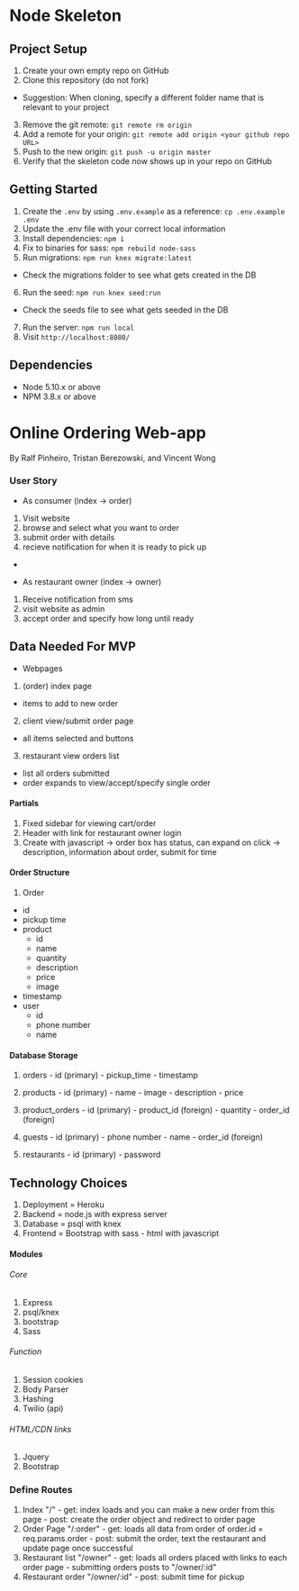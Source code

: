 # Node Skeleton

## Project Setup

1. Create your own empty repo on GitHub
2. Clone this repository (do not fork)
  - Suggestion: When cloning, specify a different folder name that is relevant to your project
3. Remove the git remote: `git remote rm origin`
4. Add a remote for your origin: `git remote add origin <your github repo URL>`
5. Push to the new origin: `git push -u origin master`
6. Verify that the skeleton code now shows up in your repo on GitHub

## Getting Started

1. Create the `.env` by using `.env.example` as a reference: `cp .env.example .env`
2. Update the .env file with your correct local information
3. Install dependencies: `npm i`
4. Fix to binaries for sass: `npm rebuild node-sass`
5. Run migrations: `npm run knex migrate:latest`
  - Check the migrations folder to see what gets created in the DB
6. Run the seed: `npm run knex seed:run`
  - Check the seeds file to see what gets seeded in the DB
7. Run the server: `npm run local`
8. Visit `http://localhost:8080/`

## Dependencies

- Node 5.10.x or above
- NPM 3.8.x or above

# Online Ordering Web-app
By Ralf Pinheiro, Tristan Berezowski, and Vincent Wong

### User Story

- As consumer (index -> order)
1. Visit website
2. browse and select what you want to order
3. submit order with details
4. recieve notification for when it is ready to pick up
- 

- As restaurant owner (index -> owner)
1. Receive notification from sms
2. visit website as admin
3. accept order and specify how long until ready

## Data Needed For MVP

- Webpages
1. (order) index page
  - items to add to new order
2. client view/submit order page
  - all items selected and buttons
3. restaurant view orders list
  - list all orders submitted
  - order expands to view/accept/specify single order

#### Partials
1. Fixed sidebar for viewing cart/order
2. Header with link for restaurant owner login
3. Create with javascript -> order box has status, can expand on click -> description, information about order, submit for time

#### Order Structure
1. Order
  - id
  - pickup time
  - product
    - id
    - name
    - quantity
    - description
    - price
    - image
  - timestamp
  - user
    - id
    - phone number
    - name

#### Database Storage

  1. orders
    - id          (primary)
    - pickup_time
    - timestamp
  
  2. products
    - id          (primary)
    - name
    - image
    - description
    - price
  
  3. product_orders
    - id          (primary)
    - product_id  (foreign)
    - quantity
    - order_id    (foreign)
  
  4. guests
    - id          (primary)
    - phone number
    - name
    - order_id    (foreign)

  5. restaurants
    - id          (primary)
    - password

## Technology Choices

  1. Deployment = Heroku
  2. Backend = node.js with express server
  3. Database = psql with knex
  4. Frontend = Bootstrap with sass
    - html with javascript
  
#### Modules

###### Core
  1. Express
  2. psql/knex
  3. bootstrap
  4. Sass
###### Function
  1. Session cookies
  2. Body Parser
  3. Hashing
  4. Twilio (api)

###### HTML/CDN links
  1. Jquery
  2. Bootstrap

### Define Routes

  1. Index "/"
    - get: index loads and you can make a new order from this page 
    - post: create the order object and redirect to order page
  2. Order Page "/:order"
    - get: loads all data from order of order.id = req.params.order
    - post: submit the order, text the restaurant and update page once successful
  3. Restaurant list "/owner"
    - get: loads all orders placed with links to each order page
    - submitting orders posts to "/owner/:id"
  4. Restaurant order "/owner/:id"
    - post: submit time for pickup